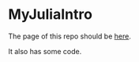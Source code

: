 # MyJuliaIntro

The page of this repo should be [here](https://dmetivie.github.io/MyJuliaIntro.jl/).

It also has some code.
